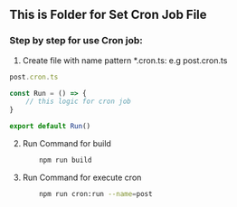 ## This is Folder for Set Cron Job File

### Step by step for use Cron job:

1. Create file with name pattern \*.cron.ts: e.g post.cron.ts

```typescript
post.cron.ts

const Run = () => {
    // this logic for cron job
}

export default Run()
```

2. Run Command for build
    ```bash
        npm run build
    ```
3. Run Command for execute cron
    ```bash
        npm run cron:run --name=post
    ```
